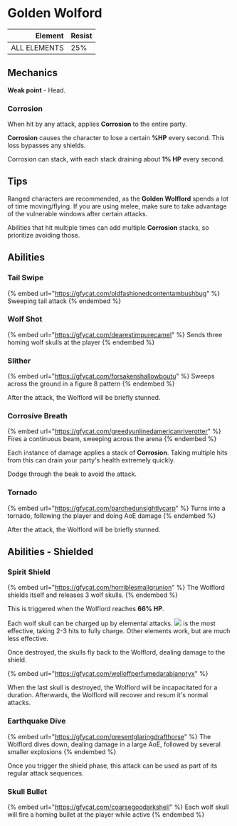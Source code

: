 # Golden Wolford

|      Element | Resist |
| -----------: | ------ |
| ALL ELEMENTS | 25%    |

## Mechanics

**Weak point** - Head.

### Corrosion

When hit by any attack, applies **Corrosion** to the entire party.

**Corrosion** causes the character to lose a certain **%HP** every second. This loss bypasses any shields.

Corrosion can stack, with each stack draining about **1% HP** every second.

## Tips

Ranged characters are recommended, as the **Golden Wolflord** spends a lot of time moving/flying. If you are using melee, make sure to take advantage of the vulnerable windows after certain attacks.

Abilities that hit multiple times can add multiple **Corrosion** stacks, so prioritize avoiding those.

## Abilities

### Tail Swipe

{% embed url="https://gfycat.com/oldfashionedcontentambushbug" %}
Sweeping tail attack
{% endembed %}

### Wolf Shot

{% embed url="https://gfycat.com/dearestimpurecamel" %}
Sends three homing wolf skulls at the player
{% endembed %}

### Slither

{% embed url="https://gfycat.com/forsakenshallowboutu" %}
Sweeps across the ground in a figure 8 pattern
{% endembed %}

After the attack, the Wolflord will be briefly stunned.

### Corrosive Breath

{% embed url="https://gfycat.com/greedyunlinedamericanriverotter" %}
Fires a continuous beam, sweeping across the arena
{% endembed %}

Each instance of damage applies a stack of **Corrosion**. Taking multiple hits from this can drain your party's health extremely quickly.

Dodge through the beak to avoid the attack.

### Tornado

{% embed url="https://gfycat.com/parchedunsightlycarp" %}
Turns into a tornado, following the player and doing AoE damage
{% endembed %}

After the attack, the Wolflord will be briefly stunned.

## Abilities - Shielded

### Spirit Shield

{% embed url="https://gfycat.com/horriblesmallgrunion" %}
The Wolflord shields itself and releases 3 wolf skulls.
{% endembed %}

This is triggered when the Wolflord reaches **66% HP**.

Each wolf skull can be charged up by elemental attacks. ![](../../.gitbook/assets/geo\_small.png) is the most effective, taking 2-3 hits to fully charge. Other elements work, but are much less effective.

Once destroyed, the skulls fly back to the Wolflord, dealing damage to the shield.

{% embed url="https://gfycat.com/welloffperfumedarabianoryx" %}

When the last skull is destroyed, the Wolflord will be incapacitated for a duration. Afterwards, the Wolflord will recover and resum it's normal attacks.

### Earthquake Dive

{% embed url="https://gfycat.com/presentglaringdrafthorse" %}
The Wolflord dives down, dealing damage in a large AoE, followed by several smaller explosions
{% endembed %}

Once you trigger the shield phase, this attack can be used as part of its regular attack sequences.

### Skull Bullet

{% embed url="https://gfycat.com/coarsegoodarkshell" %}
Each wolf skull will fire a homing bullet at the player while active
{% endembed %}
